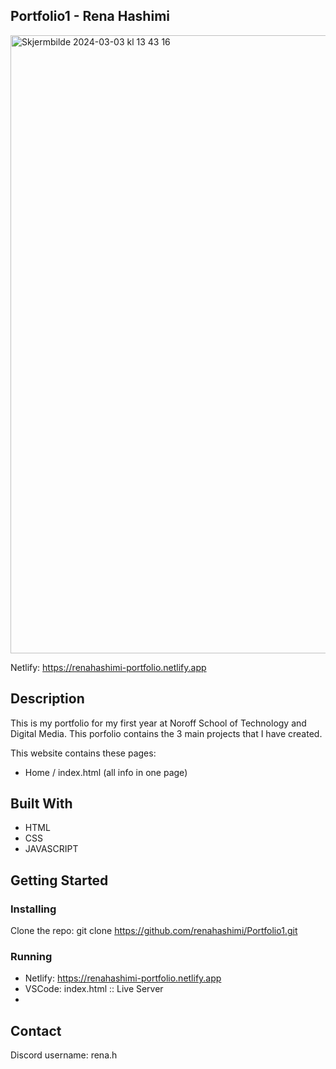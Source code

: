 ## Portfolio1 - Rena Hashimi
<img width="989" alt="Skjermbilde 2024-03-03 kl  13 43 16" src="https://github.com/renahashimi/Portfolio1/assets/132304085/be246a3e-5602-4153-8703-cde0fb27073e">

Netlify: https://renahashimi-portfolio.netlify.app

## Description

This is my portfolio for my first year at Noroff School of Technology and Digital Media. This porfolio contains the 3 main projects that I have created.

This website contains these pages:
- Home / index.html (all info in one page)

## Built With
- HTML
- CSS
- JAVASCRIPT

## Getting Started

### Installing
Clone the repo:
git clone https://github.com/renahashimi/Portfolio1.git

### Running
- Netlify: https://renahashimi-portfolio.netlify.app
- VSCode: index.html :: Live Server
- 
## Contact
Discord username: rena.h
